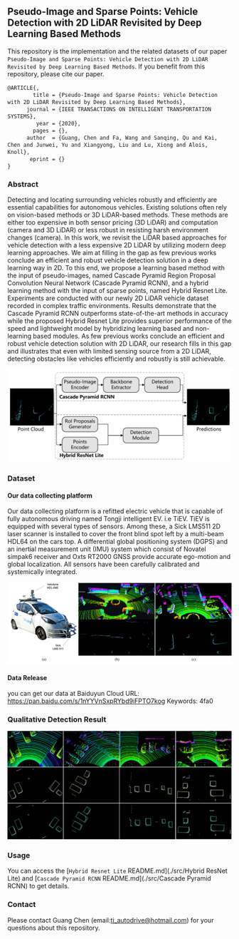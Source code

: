 ## Pseudo-Image and Sparse Points: Vehicle Detection with 2D LiDAR Revisited by Deep Learning Based Methods

This repository is the implementation and the related datasets of our paper `Pseudo-Image and Sparse Points: Vehicle Detection with 2D LiDAR Revisited by Deep Learning Based Methods`. If you benefit from this repository, please cite our paper.

```
@ARTICLE{,
        title = {Pseudo-Image and Sparse Points: Vehicle Detection with 2D LiDAR Revisited by Deep Learning Based Methods},
      journal = {IEEE TRANSACTIONS ON INTELLIGENT TRANSPORTATION SYSTEMS},
         year = {2020},
        pages = {},
      author  = {Guang, Chen and Fa, Wang and Sanqing, Qu and Kai, Chen and Junwei, Yu and Xiangyong, Liu and Lu, Xiong and Alois, Knoll}, 
       eprint = {} 
}
```

### Abstract

Detecting and locating surrounding vehicles robustly and efficiently are essential capabilities for autonomous vehicles. Existing solutions often rely on vision-based methods or 3D LiDAR-based methods. These methods are either too expensive in both sensor pricing (3D LiDAR) and computation (camera and 3D LiDAR) or less robust in resisting harsh environment changes (camera). In this work, we revisit the LiDAR based approaches for vehicle detection with a less expensive 2D LiDAR by utilizing modern deep learning approaches. We aim at filling in the gap as few previous works conclude an efficient and robust vehicle detection solution in a deep learning way in 2D. To this end, we propose a learning based method with the input of pseudo-images, named Cascade Pyramid Region Proposal Convolution Neural Network (Cascade Pyramid RCNN), and a hybrid learning method with the input of sparse points, named Hybrid Resnet Lite. Experiments are conducted with our newly 2D LiDAR vehicle dataset recorded in complex traffic environments. Results demonstrate that the Cascade Pyramid RCNN outperforms state-of-the-art methods in accuracy while the proposed Hybrid Resnet Lite provides superior performance of the speed and lightweight model by hybridizing learning based and non-learning based modules. As few previous works conclude an efficient and robust vehicle detection solution with 2D LiDAR, our research fills in this gap and illustrates that even with limited sensing source from a 2D LiDAR, detecting obstacles like vehicles efficiently and robustly is still achievable.

<img src="./figs/frame_work_new.png" alt="frame_work_new" style="zoom:60%;" />

### Dataset

#### Our data collecting platform

Our data collecting platform is a refitted electric vehicle that is capable of fully autonomous driving named Tongji intelligent EV. i.e TiEV. TiEV is equipped with several types of sensors. Among these, a Sick LMS511 2D laser scanner is installed to cover the front blind spot left by a multi-beam HDL64 on the cars top. A differential global positioning system (DGPS) and an inertial measurement unit (IMU) system which consist of Novatel simpak6 receiver and Oxts RT2000 GNSS provide accurate ego-motion and global localization. All sensors have been carefully calibrated and systemically integrated.

<img src="./figs/dataset_acquirement_platform.png" alt="dataset_platform" style="zoom:50%;" />

#### Data Release

you can get our data at Baiduyun Cloud URL: https://pan.baidu.com/s/1nYYVnSxpRYbd9iFPTO7kog  Keywords: 4fa0

### Qualitative Detection Result

<img src="./figs/result.png" alt="dataset_platform" style="zoom:50%;" />

### Usage

You can access the [`Hybrid Resnet Lite` README.md](./src/Hybrid ResNet Lite) and [`Cascade Pyramid RCNN` README.md](./src/Cascade Pyramid RCNN) to get details.

### Contact 
Please contact Guang Chen (email:tj_autodrive@hotmail.com) for your questions about this repository.
